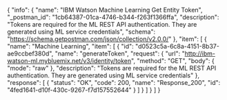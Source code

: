 {
  "info": {
    "name": "IBM Watson Machine Learning Get Entity Token",
    "_postman_id": "1cb64387-01ca-4746-b344-f263f1366ffa",
    "description": "Tokens are required for the ML REST API authentication. They are generated using ML service credentials",
    "schema": "https://schema.getpostman.com/json/collection/v2.0.0/"
  },
  "item": [
    {
      "name": "Machine Learning",
      "item": [
        {
          "id": "d0523c5a-6c8a-4151-8b37-ae9ccbef380d",
          "name": "generateToken",
          "request": {
            "url": "http://ibm-watson-ml.mybluemix.net/v3/identity/token",
            "method": "GET",
            "body": {
              "mode": "raw"
            },
            "description": "Tokens are required for the ML REST API authentication. They are generated using ML service credentials"
          },
          "response": [
            {
              "status": "OK",
              "code": 200,
              "name": "Response_200",
              "id": "4fed1641-d10f-430c-9267-f7d157552644"
            }
          ]
        }
      ]
    }
  ]
}